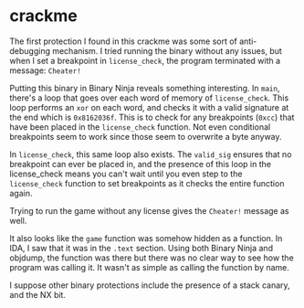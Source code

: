 # crackme

The first protection I found in this crackme was some sort of anti-debugging mechanism. I tried running the binary without any issues, but when I set a breakpoint in `license_check`, the program terminated with a message: `Cheater!`

Putting this binary in Binary Ninja reveals something interesting. In `main`, there's a loop that goes over each word of memory of `license_check`. This loop performs an `xor` on each word, and checks it with a valid signature at the end which is `0x8162036f`. This is to check for any breakpoints (`0xcc`) that have been placed in the `license_check` function. Not even conditional breakpoints seem to work since those seem to overwrite a byte anyway.

In `license_check`, this same loop also exists. The `valid_sig` ensures that no breakpoint can ever be placed in, and the presence of this loop in the license_check means you can't wait until you even step to the `license_check` function to set breakpoints as it checks the entire function again.

Trying to run the game without any license gives the `Cheater!` message as well.

It also looks like the `game` function was somehow hidden as a function. In IDA, I saw that it was in the `.text` section. Using both Binary Ninja and objdump, the function was there but there was no clear way to see how the program was calling it. It wasn't as simple as calling the function by name.

I suppose other binary protections include the presence of a stack canary, and the NX bit.
